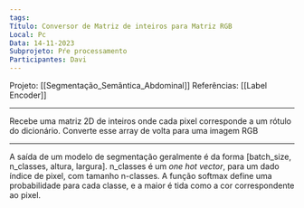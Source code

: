 ```yaml
---
tags: 
Título: Conversor de Matriz de inteiros para Matriz RGB 
Local: Pc
Data: 14-11-2023
Subprojeto: Pŕe processamento
Participantes: Davi
---
```

Projeto: [[Segmentação_Semântica_Abdominal]]
Referências:  [[Label Encoder]]

---
Recebe uma matriz 2D de inteiros onde cada pixel corresponde a um rótulo do dicionário. Converte esse array de volta para uma imagem RGB

---
A saída de um modelo de segmentação geralmente é da forma [batch_size, n_classes, altura, largura]. n_classes é um *one hot vector*, para um dado índice de pixel, com tamanho n-classes. A função softmax define uma probabilidade para cada classe, e a maior é tida como a cor correspondente ao pixel.
